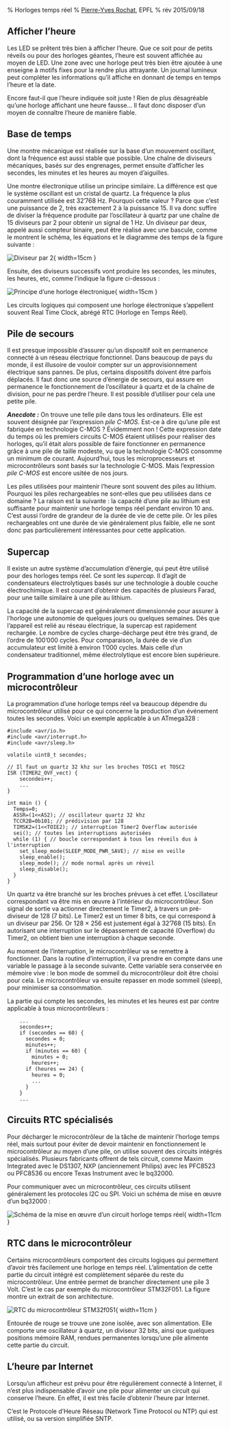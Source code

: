 % Horloges temps réel
% [Pierre-Yves Rochat](mailto:pyr@pyr.ch), EPFL
% rév 2015/09/18


## Afficher l’heure ###

Les LED se prêtent très bien à afficher l’heure. Que ce soit pour de petits réveils ou pour des horloges géantes, l’heure est souvent affichée au moyen de LED. Une zone avec une horloge peut très bien être ajoutée à une enseigne à motifs fixes pour la rendre plus attrayante. Un journal lumineux peut compléter les informations qu’il affiche en donnant de temps en temps l’heure et la date.

Encore faut-il que l’heure indiquée soit juste ! Rien de plus désagréable qu’une horloge affichant une heure fausse... Il faut donc disposer d’un moyen de connaître l’heure de manière fiable.

## Base de temps ##

Une montre mécanique est réalisée sur la base d’un mouvement oscillant, dont la fréquence est aussi stable que possible. Une chaîne de diviseurs mécaniques, basés sur des engrenages, permet ensuite d’afficher les secondes, les minutes et les heures au moyen d’aiguilles.

Une montre électronique utilise un principe similaire. La différence est que le système oscillant est un cristal de quartz. La fréquence la plus couramment utilisée est 32’768 Hz. Pourquoi cette valeur ? Parce que c’est une puissance de 2, très exactement 2 à la puissance 15. Il va donc suffire de diviser la fréquence produite par l’oscillateur à quartz par une chaîne de 15 diviseurs par 2 pour obtenir un signal de 1 Hz. Un diviseur par deux, appelé aussi compteur binaire, peut être réalisé avec une bascule, comme le montrent le schéma, les équations et le diagramme des temps de la figure suivante :

![Diviseur par 2](images/div2.png "Diviseur par 2"){ width=15cm }

Ensuite, des diviseurs successifs vont produire les secondes, les minutes, les heures, etc, comme l’indique la figure ci-dessous :

![Principe d’une horloge électronique](images/horloge-32k-div.png "Principe d’une horloge électronique"){ width=15cm }

Les circuits logiques qui composent une horloge électronique s’appellent souvent Real Time Clock, abrégé RTC (Horloge en Temps Réel).

## Pile de secours ##

Il est presque impossible d’assurer qu’un dispositif soit en permanence connecté à un réseau électrique fonctionnel. Dans beaucoup de pays du monde, il est illusoire de vouloir compter sur un approvisionnement électrique sans pannes. De plus, certains dispositifs doivent être parfois déplacés. Il faut donc une source d’énergie de secours, qui assure en permanence le fonctionnement de l’oscillateur à quartz et de la chaîne de division, pour ne pas perdre l’heure. Il est possible d’utiliser pour cela une petite pile.

__*Anecdote :*__ On trouve une telle pile dans tous les ordinateurs. Elle est souvent désignée par l’expression *pile C-MOS*. Est-ce à dire qu’une pile est fabriquée en technologie C-MOS ? Évidemment non ! Cette expression date du temps où les premiers circuits C-MOS étaient utilisés pour réaliser des horloges, qu’il était alors possible de faire fonctionner en permanence grâce à une pile de taille modeste, vu que la technologie C-MOS consomme un minimum de courant. Aujourd’hui, tous les microprocesseurs et microcontrôleurs sont basés sur la technologie C-MOS. Mais l’expression *pile C-MOS* est encore usitée de nos jours.

Les piles utilisées pour maintenir l’heure sont souvent des piles au lithium. Pourquoi les piles rechargeables ne sont-elles que peu utilisées dans ce domaine ? La raison est la suivante : la capacité d’une pile au lithium est suffisante pour maintenir une horloge temps réel pendant environ 10 ans. C’est aussi l’ordre de grandeur de la durée de vie de cette pile. Or les piles rechargeables ont une durée de vie généralement plus faible, elle ne sont donc pas particulièrement intéressantes pour cette application.

## Supercap ##

Il existe un autre système d’accumulation d’énergie, qui peut être utilisé pour des horloges temps réel. Ce sont les *supercap*. Il d’agit de condensateurs électrolytiques basés sur une technologie à double couche électrochimique. Il est courant d’obtenir des capacités de plusieurs Farad, pour une taille similaire à une pile au lithium.

La capacité de la supercap est généralement dimensionnée pour assurer à l’horloge une autonomie de quelques jours ou quelques semaines. Dès que l’appareil est relié au réseau électrique, la supercap est rapidement rechargée. Le nombre de cycles charge-décharge peut être très grand, de l’ordre de 100’000 cycles. Pour comparaison, la durée de vie d’un accumulateur est limité à environ 1’000 cycles. Mais celle d’un condensateur traditionnel, même électrolytique est encore bien supérieure.

## Programmation d’une horloge avec un microcontrôleur ##

La programmation d’une horloge temps réel va beaucoup dépendre du microcontrôleur utilisé pour ce qui concerne la production d’un événement toutes les secondes. Voici un exemple applicable à un ATmega328 :

~~~~~~~ { .c .numberLines startFrom="1" }
#include <avr/io.h>
#include <avr/interrupt.h>
#include <avr/sleep.h>

volatile uint8_t secondes;

// Il faut un quartz 32 khz sur les broches TOSC1 et TOSC2
ISR (TIMER2_OVF_vect) {
	secondes++;
    ...
}

int main () {
  Temps=0;
  ASSR=(1<<AS2); // oscillateur quartz 32 khz
  TCCR2B=0b101; // prédivision par 128
  TIMSK2=(1<<TOIE2); // interruption Timer2 Overflow autorisée
  sei(); // toutes les interruptions autorisées
  while (1) { // boucle correspondant à tous les réveils dus à l'interruption
    set_sleep_mode(SLEEP_MODE_PWR_SAVE); // mise en veille
    sleep_enable();
    sleep_mode(); // mode normal après un réveil
    sleep_disable();
  }
}
~~~~~~~
<!-- retour au mode normal -->

Un quartz va être branché sur les broches prévues à cet effet. L’oscillateur correspondant va être mis en œuvre à l’intérieur du microcontrôleur. Son signal de sortie va actionner directement le Timer2, à travers un pré-diviseur de 128 (7 bits). Le Timer2 est un timer 8 bits, ce qui correspond à un diviseur par 256. Or 128 × 256 est justement égal à 32’768 (15 bits). En autorisant une interruption sur le dépassement de capacité (Overflow) du Timer2, on obtient bien une interruption à chaque seconde.

Au moment de l’interruption, le microcontrôleur va se remettre à fonctionner. Dans la routine d’interruption, il va prendre en compte dans une variable le passage à la seconde suivante. Cette variable sera conservée en mémoire vive : le bon mode de sommeil du microcontrôleur doit être choisi pour cela. Le microcontrôleur va ensuite repasser en mode sommeil (sleep), pour minimiser sa consommation.

La partie qui compte les secondes, les minutes et les heures est par contre applicable à tous microcontrôleurs :

~~~~~~~ { .c .numberLines startFrom="8" }
    ...
	secondes++;
    if (secondes == 60) {
      secondes = 0;
      minutes++;
      if (minutes == 60) {
        minutes = 0;
        heures++;
      if (heures == 24) {
        heures = 0;
        ...
      }
    }
    ...
~~~~~~~
<!-- retour au mode normal -->

## Circuits RTC spécialisés ##

Pour décharger le microcontrôleur de la tâche de maintenir l’horloge temps réel, mais surtout pour éviter de devoir maintenir en fonctionnement le microcontrôleur au moyen d’une pile, on utilise souvent des circuits intégrés spécialisés. Plusieurs fabricants offrent de tels circuit, comme Maxim Integrated avec le DS1307, NXP (anciennement Philips) avec les PFC8523 ou PFC8536 ou encore Texas Instrument avec le bq32000.

Pour communiquer avec un microcontrôleur, ces circuits utilisent généralement les protocoles I2C ou SPI. Voici un schéma de mise en œuvre d’un bq32000 :

![Schéma de la mise en œuvre d’un circuit horloge temps réel](images/bq32000.png "Schéma de la mise en œuvre d’un circuit horloge temps réel"){ width=11cm }

## RTC dans le microcontrôleur ##

Certains microcontrôleurs comportent des circuits logiques qui permettent d’avoir très facilement une horloge en temps réel. L’alimentation de cette partie du circuit intégré est complètement séparée du reste du microcontrôleur. Une entrée permet de brancher directement une pile 3 Volt. C’est le cas par exemple du microcontrôleur STM32F051. La figure montre un extrait de son architecture.

![RTC du microcontrôleur STM32f051](images/STM32F051-RTC.png "RTC du microcontrôleur STM32f051"){ width=11cm }

Entourée de rouge se trouve une zone isolée, avec son alimentation. Elle comporte une oscillateur à quartz, un diviseur 32 bits, ainsi que quelques positions mémoire RAM, rendues permanentes lorsqu’une pile alimente cette partie du circuit.

## L’heure par Internet ##

Lorsqu’un afficheur est prévu pour être régulièrement connecté à Internet, il n’est plus indispensable d’avoir une pile pour alimenter un circuit qui conserve l’heure. En effet, il est très facile d’obtenir l’heure par Internet.

C’est le Protocole d’Heure Réseau (Network Time Protocol ou NTP) qui est utilisé, ou sa version simplifiée SNTP.


